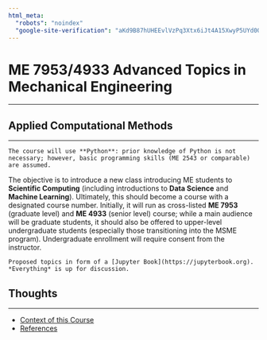 ```yaml
---
html_meta:
  "robots": "noindex"
  "google-site-verification": "aKd9B87hUHEEvlVzPq3Xtx6iJt4A15XwyP5UYd0OLrE"
---
```


# ME 7953/4933 Advanced Topics in Mechanical Engineering
<hr>

## Applied Computational Methods
<hr>

```{admonition} Python
The course will use **Python**: prior knowledge of Python is not necessary; however, basic programming skills (ME 2543 or comparable) are assumed.
```

The objective is to introduce a new class introducing ME students to
**Scientific Computing** (including introductions to **Data Science** and **Machine Learning**). Ultimately, this should become a course with a designated course number. Initially, it will run as cross-listed **ME 7953** (graduate level) and **ME 4933** (senior level) course; while a main audience will be graduate students, it should also be offered to upper-level undergraduate students (especially those transitioning into the MSME program). Undergraduate enrollment will require consent from the instructor.

```{admonition} Work in progress
Proposed topics in form of a [Jupyter Book](https://jupyterbook.org). *Everything* is up for discussion.
```

## Thoughts
<hr>

* [Context of this Course](context.md)
* [References](books.md)
